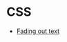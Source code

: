 # CSS

* [Fading out text](https://github.com/railslove/patterns/blob/master/css/fading-out-text.md)

